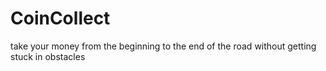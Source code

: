 # CoinCollect
take your money from the beginning to the end of the road without getting stuck in obstacles
